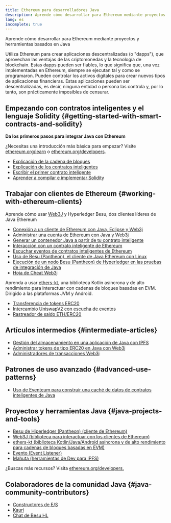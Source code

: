 ```yaml
---
title: Ethereum para desarrolladores Java
description: Aprende cómo desarrollar para Ethereum mediante proyectos y herramientas basados en Java
lang: es
incomplete: true
---
```


<FeaturedText>Aprende cómo desarrollar para Ethereum mediante proyectos y herramientas basados en Java</FeaturedText>

Utiliza Ethereum para crear aplicaciones descentralizadas (o "dapps"), que aprovechan las ventajas de las criptomonedas y la tecnología de blockchain. Estas dapps pueden ser fiables, lo que significa que, una vez implementadas en Ethereum, siempre se ejecutan tal y como se programaron. Pueden controlar los activos digitales para crear nuevos tipos de aplicaciones financieras. Estas aplicaciones pueden ser descentralizadas, es decir, ninguna entidad o persona las controla y, por lo tanto, son prácticamente imposibles de censurar.

## Empezando con contratos inteligentes y el lenguaje Solidity {#getting-started-with-smart-contracts-and-solidity}

**Da los primeros pasos para integrar Java con Ethereum**

¿Necesitas una introducción más básica para empezar? Visite [ethereum.org/learn](/learn/) o [ethereum.org/developers](/developers/).

- [Explicación de la cadena de bloques](https://kauri.io/article/d55684513211466da7f8cc03987607d5/blockchain-explained)
- [Explicación de los contratos inteligentes](https://kauri.io/article/e4f66c6079e74a4a9b532148d3158188/ethereum-101-part-5-the-smart-contract)
- [Escribir el primer contrato inteligente](https://kauri.io/article/124b7db1d0cf4f47b414f8b13c9d66e2/remix-ide-your-first-smart-contract)
- [Aprender a compilar e implementar Solidity](https://kauri.io/article/973c5f54c4434bb1b0160cff8c695369/understanding-smart-contract-compilation-and-deployment)

## Trabajar con clientes de Ethereum {#working-with-ethereum-clients}

Aprende cómo usar [Web3J](https://github.com/web3j/web3j) y Hyperledger Besu, dos clientes líderes de Java Ethereum

- [Conexión a un cliente de Ethereum con Java, Eclipse y Web3j](https://kauri.io/article/b9eb647c47a546bc95693acc0be72546/connecting-to-an-ethereum-client-with-java-eclipse-and-web3j)
- [Administrar una cuenta de Ethereum con Java y Web3j](https://kauri.io/article/925d923e12c543da9a0a3e617be963b4/manage-an-ethereum-account-with-java-and-web3j)
- [Generar un contenedor Java a partir de tu contrato inteligente](https://kauri.io/article/84475132317d4d6a84a2c42eb9348e4b/generate-a-java-wrapper-from-your-smart-contract)
- [Interacción con un contrato inteligente de Ethereum](https://kauri.io/article/14dc434d11ef4ee18bf7d57f079e246e/interacting-with-an-ethereum-smart-contract-in-java)
- [Escuchar eventos de contratos inteligentes de Ethereum](https://kauri.io/article/760f495423db42f988d17b8c145b0874/listening-for-ethereum-smart-contract-events-in-java)
- [Uso de Besu (Pantheon), el cliente de Java Ethereum con Linux](https://kauri.io/article/276dd27f1458443295eea58403fd6965/using-pantheon-the-java-ethereum-client-with-linux)
- [Ejecución de un nodo Besu (Pantheon) de Hyperledger en las pruebas de integración de Java](https://kauri.io/article/7dc3ecc391e54f7b8cbf4e5fa0caf780/running-a-pantheon-node-in-java-integration-tests)
- [Hoja de Cheat Web3j](https://kauri.io/web3j-cheat-sheet-(java-ethereum)/5dfa1ea941ac3d0001ce1d90/c)

Aprenda a usar [ethers-kt](https://github.com/Kr1ptal/ethers-kt), una biblioteca Kotlin asíncrona y de alto rendimiento para interactuar con cadenas de bloques basadas en EVM. Dirigido a las plataformas JVM y Android.
- [Transferencia de tokens ERC20](https://github.com/Kr1ptal/ethers-kt/blob/master/examples/src/main/kotlin/io/ethers/examples/abi/TransferERC20.kt)
- [Intercambio UniswapV2 con escucha de eventos](https://github.com/Kr1ptal/ethers-kt/blob/master/examples/src/main/kotlin/io/ethers/examples/tokenswapwitheventlistening/TokenSwapWithEventListening.kt)
- [Rastreador de saldo ETH/ERC20](https://github.com/Kr1ptal/ethers-kt/blob/master/examples/src/main/kotlin/io/ethers/examples/balancetracker/BalanceTracker.kt)

## Artículos intermedios {#intermediate-articles}

- [Gestión del almacenamiento en una aplicación de Java con IPFS](https://kauri.io/article/3e8494f4f56f48c4bb77f1f925c6d926/managing-storage-in-a-java-application-with-ipfs)
- [Administrar tokens de tipo ERC20 en Java con Web3j](https://kauri.io/article/d13e911bbf624108b1d5718175a5e0a0/manage-erc20-tokens-in-java-with-web3j)
- [Administradores de transacciones Web3j](https://kauri.io/article/4cb780bb4d0846438d11885a25b6d7e7/web3j-transaction-managers)

## Patrones de uso avanzado {#advanced-use-patterns}

- [Uso de Eventeum para construir una caché de datos de contratos inteligentes de Java](https://kauri.io/article/fe81ee9612eb4e5a9ab72790ef24283d/using-eventeum-to-build-a-java-smart-contract-data-cache)

## Proyectos y herramientas Java {#java-projects-and-tools}

- [Besu de Hiperledger (Pantheon) (cliente de Ethereum)](https://docs.pantheon.pegasys.tech/en/stable/)
- [Web3J (biblioteca para interactuar con los clientes de Ethereum)](https://github.com/web3j/web3j)
- [ethers-kt (biblioteca Kotlin/Java/Android asíncrona y de alto rendimiento para cadenas de bloques basadas en EVM)](https://github.com/Kr1ptal/ethers-kt)
- [Evento (Event Listener)](https://github.com/ConsenSys/eventeum)
- [Mahuta (herramientas de Dev para IPFS)](https://github.com/ConsenSys/mahuta)

¿Buscas más recursos? Visita [ethereum.org/developers.](/developers/)

## Colaboradores de la comunidad Java {#java-community-contributors}

- [Constructores de E/S](https://io.builders)
- [Kauri](https://kauri.io)
- [Chat de Besu HL](https://chat.hyperledger.org/channel/besu)
